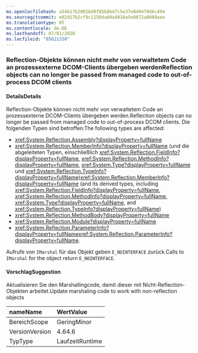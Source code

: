 ```yaml
---
ms.openlocfilehash: a54b17b2002bd0f85b8b47c5e37e040470d6c494
ms.sourcegitcommit: e02d17b2cf9c1258dadda4810a5e6072a0089aee
ms.translationtype: HT
ms.contentlocale: de-DE
ms.lasthandoff: 07/01/2020
ms.locfileid: "85621330"
---
```

### <a name="reflection-objects-can-no-longer-be-passed-from-managed-code-to-out-of-process-dcom-clients"></a><span data-ttu-id="10e43-101">Reflection-Objekte können nicht mehr von verwaltetem Code an prozessexterne DCOM-Clients übergeben werden</span><span class="sxs-lookup"><span data-stu-id="10e43-101">Reflection objects can no longer be passed from managed code to out-of-process DCOM clients</span></span>

#### <a name="details"></a><span data-ttu-id="10e43-102">Details</span><span class="sxs-lookup"><span data-stu-id="10e43-102">Details</span></span>

<span data-ttu-id="10e43-103">Reflection-Objekte können nicht mehr von verwaltetem Code an prozessexterne DCOM-Clients übergeben werden.</span><span class="sxs-lookup"><span data-stu-id="10e43-103">Reflection objects can no longer be passed from managed code to out-of-process DCOM clients.</span></span> <span data-ttu-id="10e43-104">Die folgenden Typen sind betroffen:</span><span class="sxs-lookup"><span data-stu-id="10e43-104">The following types are affected:</span></span><ul><li><xref:System.Reflection.Assembly?displayProperty=fullName></li><li><span data-ttu-id="10e43-105"><xref:System.Reflection.MemberInfo?displayProperty=fullName> (und die abgeleiteten Typen, einschließlich <xref:System.Reflection.FieldInfo?displayProperty=fullName>, <xref:System.Reflection.MethodInfo?displayProperty=fullName>, <xref:System.Type?displayProperty=fullName> und <xref:System.Reflection.TypeInfo?displayProperty=fullName>)</span><span class="sxs-lookup"><span data-stu-id="10e43-105"><xref:System.Reflection.MemberInfo?displayProperty=fullName> (and its derived types, including <xref:System.Reflection.FieldInfo?displayProperty=fullName>, <xref:System.Reflection.MethodInfo?displayProperty=fullName>, <xref:System.Type?displayProperty=fullName>, and <xref:System.Reflection.TypeInfo?displayProperty=fullName>)</span></span></li><li><xref:System.Reflection.MethodBody?displayProperty=fullName></li><li><xref:System.Reflection.Module?displayProperty=fullName></li><li><span data-ttu-id="10e43-106"><xref:System.Reflection.ParameterInfo?displayProperty=fullName></span><span class="sxs-lookup"><span data-stu-id="10e43-106"><xref:System.Reflection.ParameterInfo?displayProperty=fullName>.</span></span></li></ul><span data-ttu-id="10e43-107">Aufrufe von <code>IMarshal</code> für das Objekt geben <code>E_NOINTERFACE</code> zurück.</span><span class="sxs-lookup"><span data-stu-id="10e43-107">Calls to <code>IMarshal</code> for the object return <code>E_NOINTERFACE</code>.</span></span>

#### <a name="suggestion"></a><span data-ttu-id="10e43-108">Vorschlag</span><span class="sxs-lookup"><span data-stu-id="10e43-108">Suggestion</span></span>

<span data-ttu-id="10e43-109">Aktualisieren Sie den Marshallingcode, damit dieser mit Nicht-Reflection-Objekten arbeitet.</span><span class="sxs-lookup"><span data-stu-id="10e43-109">Update marshaling code to work with non-reflection objects</span></span>

| <span data-ttu-id="10e43-110">name</span><span class="sxs-lookup"><span data-stu-id="10e43-110">Name</span></span>    | <span data-ttu-id="10e43-111">Wert</span><span class="sxs-lookup"><span data-stu-id="10e43-111">Value</span></span>       |
|:--------|:------------|
| <span data-ttu-id="10e43-112">Bereich</span><span class="sxs-lookup"><span data-stu-id="10e43-112">Scope</span></span>   |<span data-ttu-id="10e43-113">Gering</span><span class="sxs-lookup"><span data-stu-id="10e43-113">Minor</span></span>|
|<span data-ttu-id="10e43-114">Version</span><span class="sxs-lookup"><span data-stu-id="10e43-114">Version</span></span>|<span data-ttu-id="10e43-115">4.6</span><span class="sxs-lookup"><span data-stu-id="10e43-115">4.6</span></span>|
|<span data-ttu-id="10e43-116">Typ</span><span class="sxs-lookup"><span data-stu-id="10e43-116">Type</span></span>|<span data-ttu-id="10e43-117">Laufzeit</span><span class="sxs-lookup"><span data-stu-id="10e43-117">Runtime</span></span>|

